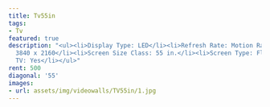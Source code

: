 ```yaml
---
title: Tv55in
tags:
- Tv
featured: true
description: "<ul><li>Display Type: LED</li><li>Refresh Rate: Motion Rate 120</li><li>Resolution:
  3840 x 2160</li><li>Screen Size Class: 55 in.</li><li>Screen Type: Flat</li><li>Smart
  TV: Yes</li></ul>"
rent: 500
diagonal: '55'
images:
- url: assets/img/videowalls/TV55in/1.jpg
---
```


